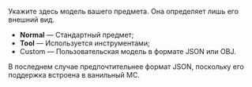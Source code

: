 Укажите здесь модель вашего предмета. Она определяет лишь его внешний вид.

* **Normal** — Стандартный предмет;
* **Tool** — Используется инструментами;
* Custom — Пользовательская модель в формате JSON или OBJ.

В последнем случае предпочтительнее формат JSON, поскольку его поддержка встроена в ванильный MC.